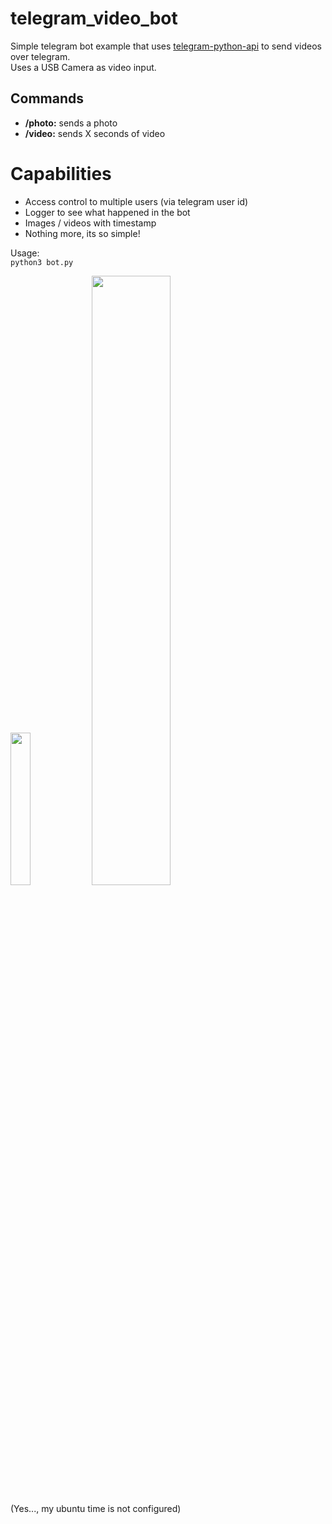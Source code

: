 # telegram_video_bot
Simple telegram bot example that uses [telegram-python-api](https://docs.python-telegram-bot.org/en/v21.4/) to send videos over telegram.  
Uses a USB Camera as video input.

## Commands
- **/photo:** sends a photo
- **/video:** sends X seconds of video

# Capabilities
- Access control to multiple users (via telegram user id)
- Logger to see what happened in the bot
- Images / videos with timestamp
- Nothing more, its so simple!

Usage:  
```python3 bot.py```

<img src="https://github.com/user-attachments/assets/deb778ba-b4c8-43f3-8d2f-58982ca35811" width="25%">
<img src="https://github.com/user-attachments/assets/ed56420d-66e4-4559-9bdf-f229a8cef153" width="50%">


(Yes..., my ubuntu time is not configured)
